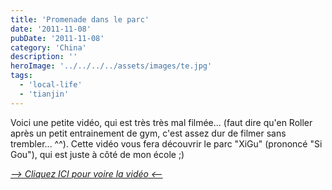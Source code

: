 ```yaml
---
title: 'Promenade dans le parc'
date: '2011-11-08'
pubDate: '2011-11-08'
category: 'China'
description: ''
heroImage: '../../../../assets/images/te.jpg'
tags:
  - 'local-life'
  - 'tianjin'
---
```


Voici une petite vidéo, qui est très très mal filmée... (faut dire qu'en Roller après un petit entrainement de gym, c'est assez dur de filmer sans trembler... ^^). Cette vidéo vous fera découvrir le parc "XiGu" (prononcé "Si Gou"), qui est juste à côté de mon école ;)

_[\--> Cliquez ICI pour voire la vidéo <--](http://www.youtube.com/watch?v=kSPnNNWuEHY 'Vidéo du parc XiGu')_
